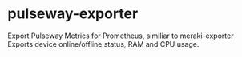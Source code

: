 # pulseway-exporter
Export Pulseway Metrics for Prometheus, similiar to meraki-exporter
Exports device online/offline status, RAM and CPU usage.

